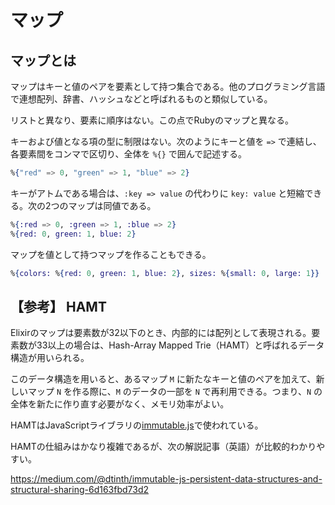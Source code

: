 # マップ

## マップとは

マップはキーと値のペアを要素として持つ集合である。他のプログラミング言語で連想配列、辞書、ハッシュなどと呼ばれるものと類似している。

リストと異なり、要素に順序はない。この点でRubyのマップと異なる。

キーおよび値となる項の型に制限はない。次のようにキーと値を `=>` で連結し、各要素間をコンマで区切り、全体を `%{}` で囲んで記述する。

```elixir
%{"red" => 0, "green" => 1, "blue" => 2}
```

キーがアトムである場合は、`:key => value` の代わりに `key: value` と短縮できる。次の2つのマップは同値である。

```elixir
%{:red => 0, :green => 1, :blue => 2}
%{red: 0, green: 1, blue: 2}
```

マップを値として持つマップを作ることもできる。

```elixir
%{colors: %{red: 0, green: 1, blue: 2}, sizes: %{small: 0, large: 1}}
```

## 【参考】 HAMT

Elixirのマップは要素数が32以下のとき、内部的には配列として表現される。要素数が33以上の場合は、Hash-Array Mapped Trie（HAMT）と呼ばれるデータ構造が用いられる。

このデータ構造を用いると、あるマップ `M` に新たなキーと値のペアを加えて、新しいマップ `N` を作る際に、`M` のデータの一部を `N` で再利用できる。つまり、`N` の全体を新たに作り直す必要がなく、メモリ効率がよい。

HAMTはJavaScriptライブラリの[immutable.js](https://immutable-js.github.io/immutable-js/)で使われている。

HAMTの仕組みはかなり複雑であるが、次の解説記事（英語）が比較的わかりやすい。

https://medium.com/@dtinth/immutable-js-persistent-data-structures-and-structural-sharing-6d163fbd73d2
